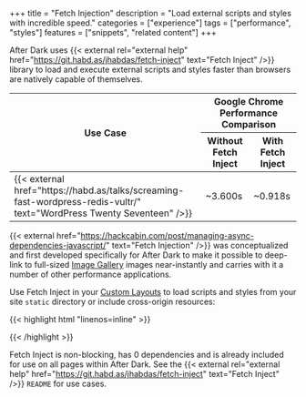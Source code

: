 +++
title = "Fetch Injection"
description = "Load external scripts and styles with incredible speed."
categories = ["experience"]
tags = ["performance", "styles"]
features = ["snippets", "related content"]
+++

After Dark uses {{< external rel="external help" href="https://git.habd.as/jhabdas/fetch-inject" text="Fetch Inject" />}} library to load and execute external scripts and styles faster than browsers are natively capable of themselves.

<table>
  <thead>
    <tr>
      <th rowspan="2" scope="col">Use Case</th>
      <th colspan="2" scope="col">Google Chrome Performance Comparison</th>
    </tr>
    <tr>
      <th scope="col">Without Fetch Inject</th>
      <th scope="col">With Fetch Inject</th>
    </tr>
  </thead>
  <tbody>
    <td>{{< external href="https://habd.as/talks/screaming-fast-wordpress-redis-vultr/" text="WordPress Twenty Seventeen" />}}</td>
    <td>~3.600s</td>
    <td>~0.918s</td>
  </tbody>
</table>

{{< external href="https://hackcabin.com/post/managing-async-dependencies-javascript/" text="Fetch Injection" />}} was conceptualized and first developed specifically for After Dark to make it possible to deep-link to full-sized [Image Gallery](/module/hall-of-mirrors) images near-instantly and carries with it a number of other performance applications.

Use Fetch Inject in your [Custom Layouts](../custom-layouts) to load scripts and styles from your site `static` directory or include cross-origin resources:

{{< highlight html "linenos=inline" >}}
<script>
  fetchInject(['/js/baffle.min.js']).then(() => {
    baffle('header h1').start().reveal(1000);
  })
</script>
{{< /highlight >}}

Fetch Inject is non-blocking, has 0 dependencies and is already included for use on all pages within After Dark. See the {{< external rel="external help" href="https://git.habd.as/jhabdas/fetch-inject" text="Fetch Inject" />}} `README` for use cases.
